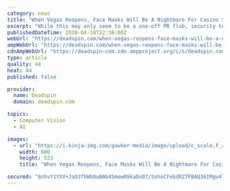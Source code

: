 ```yaml
---
category: news
title: "When Vegas Reopens, Face Masks Will Be A Nightmare For Casino Security"
excerpt: "While this may only seem to be a one-off PR flub, security teams have a practical reason for the unyielding nature of this policy: Facial recognition software. Casinos are arguably more reliant on facial recognition than any other private industry in the United States. The Strip has been using the technology since at least 1984. As much as 80% ..."
publishedDateTime: 2020-04-18T22:38:00Z
webUrl: "https://deadspin.com/when-vegas-reopens-face-masks-will-be-a-nightmare-for-1842938187"
ampWebUrl: "https://deadspin.com/when-vegas-reopens-face-masks-will-be-a-nightmare-for-1842938187/amp"
cdnAmpWebUrl: "https://deadspin-com.cdn.ampproject.org/c/s/deadspin.com/when-vegas-reopens-face-masks-will-be-a-nightmare-for-1842938187/amp"
type: article
quality: 44
heat: 44
published: false

provider:
  name: Deadspin
  domain: deadspin.com

topics:
  - Computer Vision
  - AI

images:
  - url: "https://i.kinja-img.com/gawker-media/image/upload/c_scale,f_auto,fl_progressive,pg_1,q_80,w_800/uovglrdyryss58vj3hit.jpg"
    width: 800
    height: 533
    title: "When Vegas Reopens, Face Masks Will Be A Nightmare For Casino Security"

secured: "6nhvY1YXV+JaOJfhWU0uBAb45mew09kaDo07/SohnCFebdRZ7FBAQ36IMgv4lnzFS7sPjcHhPgjnP45VGtUGml712//BMlEwUDXQflteIOos7HPwFQH6+nfz3r7IuYL5DY7s2v/qPfbRynvllKmp9UOoxzsAyOICbbaZXBzUOg+gvcL2n2ilR0b00P1GY5Rpy7wdZW5yKj2Q29NbHGaWHwbevzUre7gyAFmbO3/3An3Vj5DrNQyWA8vf/0e2bCjkjVXJFKdsSMjBwZ8c7ge8eExF8bIUQd59Q4DGD1jO6wXhopaCt/38yMJiXlurR+80;rNh5axO85HpJ10iOOdCJgw=="
---
```


